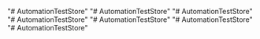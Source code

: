 "# AutomationTestStore" 
"# AutomationTestStore" 
"# AutomationTestStore" 
"# AutomationTestStore" 
"# AutomationTestStore" 
"# AutomationTestStore" 
"# AutomationTestStore" 

